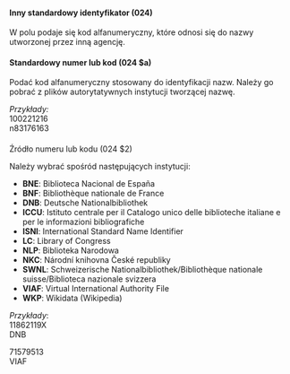 #### Inny standardowy identyfikator (024)

W polu podaje się kod alfanumeryczny, które odnosi się do nazwy utworzonej przez inną agencję.

#### Standardowy numer lub kod (024 $a)

Podać kod alfanumeryczny stosowany do identyfikacji nazw. Należy go pobrać z plików autorytatywnych instytucji tworzącej nazwę. 

_Przykłady:_  
100221216  
n83176163

####   
Źródło numeru lub kodu (024 $2)

Należy wybrać spośród następujących instytucji:

- **BNE**: Biblioteca Nacional de España
- **BNF**: Bibliothèque nationale de France
- **DNB**: Deutsche Nationalbibliothek
- **ICCU**: Istituto centrale per il Catalogo unico delle biblioteche italiane e per le informazioni bibliografiche
- **ISNI**: International Standard Name Identifier
- **LC**: Library of Congress
- **NLP**: Biblioteka Narodowa
- **NKC**: Národní knihovna České republiky 
- **SWNL**: Schweizerische Nationalbibliothek/Bibliothèque nationale suisse/Biblioteca nazionale svizzera
- **VIAF**: Virtual International Authority File
- **WKP**: Wikidata (Wikipedia)

_Przykłady_:  
11862119X  
DNB  
  
71579513  
VIAF